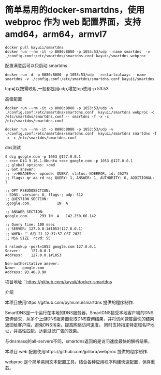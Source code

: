 # 简单易用的docker-smartdns，使用 webproc 作为 web 配置界面，支持 amd64，arm64，armvl7
```
docker pull kayuii/smartdns
docker run --rm -it -p 8080:8080 -p 1053:53/udp --name smartdns  -v ./config.conf:/etc/smartdns/smartdns.conf kayuii/smartdns webproc
```
配置满意后可以只启动 smartdns
```
docker run -d -p 8080:8080 -p 1053:53/udp --restart=always --name smartdns -v ./config.conf:/etc/smartdns/smartdns.conf kayuii/smartdns
```
tcp可以按需映射,一般都是用udp,增加tcp使用-p 53:53

高级配置
```
docker run --rm -it -p 8080:8080 -p 1053:53/udp -v ./config.conf:/etc/smartdns/smartdns.conf  kayuii/smartdns webproc -c /etc/smartdns/smartdns.conf -- smartdns -f -x -c /etc/smartdns/smartdns.conf

docker run --rm -it -p 8080:8080 -p 1053:53/udp -v ./config.conf:/etc/smartdns/smartdns.conf  kayuii/smartdns smartdns -f -x -c /etc/smartdns/smartdns.conf
```

dns测试
```
$ dig google.com -p 1053 @127.0.0.1
; <<>> DiG 9.16.1-Ubuntu <<>> google.com -p 1053 @127.0.0.1
;; global options: +cmd
;; Got answer:
;; ->>HEADER<<- opcode: QUERY, status: NOERROR, id: 36275
;; flags: qr aa rd ra; QUERY: 1, ANSWER: 1, AUTHORITY: 0, ADDITIONAL: 1

;; OPT PSEUDOSECTION:
; EDNS: version: 0, flags:; udp: 512
;; QUESTION SECTION:
;google.com.			IN	A

;; ANSWER SECTION:
google.com.		293	IN	A	142.250.66.142

;; Query time: 100 msec
;; SERVER: 127.0.0.1#1053(127.0.0.1)
;; WHEN: 二 6月 21 12:37:57 CST 2022
;; MSG SIZE  rcvd: 55

$ nslookup -port=1053 google.com 127.0.0.1
Server:		127.0.0.1
Address:	127.0.0.1#1053

Non-authoritative answer:
Name:	google.com
Address: 93.46.8.90

```

项目地址：https://github.com/kayuii/docker-smartdns

介绍

本项目使用https://github.com/pymumu/smartdns 提供的程序制作.

SmartDNS是一个运行在本地的DNS服务器，SmartDNS接受本地客户端的DNS查询请求，从多个上游DNS服务器获取DNS查询结果，并将访问速度最快的结果返回给客户端，避免DNS污染，提高网络访问速度。 同时支持指定特定域名IP地址，并高性匹配，达到过滤广告的效果。

与dnsmasq的all-servers不同，smartdns返回的是访问速度最快的解析结果。

本项目 web 配置使用https://github.com/jpillora/webproc 提供的程序制作.

webproc 是个简单易用文本配置工具，结合各种应用程序构建快速配置，保存重载。
